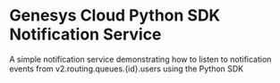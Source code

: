 # Genesys Cloud Python SDK Notification Service

A simple notification service demonstrating how to listen to notification events from v2.routing.queues.{id}.users using the Python SDK
